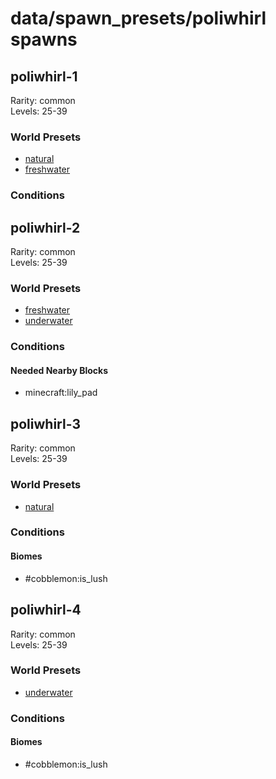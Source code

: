 # data/spawn_presets/poliwhirl spawns  
  
## poliwhirl-1  
Rarity: common  
Levels: 25-39  
  
### World Presets  
* [natural](/data/world_presets/natural.md)  
* [freshwater](/data/world_presets/freshwater.md)  
  
### Conditions  
  
## poliwhirl-2  
Rarity: common  
Levels: 25-39  
  
### World Presets  
* [freshwater](/data/world_presets/freshwater.md)  
* [underwater](/data/world_presets/underwater.md)  
  
### Conditions  
  
#### Needed Nearby Blocks  
  * minecraft:lily_pad
  
  
## poliwhirl-3  
Rarity: common  
Levels: 25-39  
  
### World Presets  
* [natural](/data/world_presets/natural.md)  
  
### Conditions  
  
#### Biomes  
  * #cobblemon:is_lush
  
  
## poliwhirl-4  
Rarity: common  
Levels: 25-39  
  
### World Presets  
* [underwater](/data/world_presets/underwater.md)  
  
### Conditions  
  
#### Biomes  
  * #cobblemon:is_lush
  
